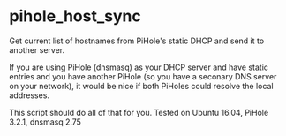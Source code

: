 # pihole_host_sync
Get current list of hostnames from PiHole's static DHCP and send it to another server.

If you are using PiHole (dnsmasq) as your DHCP server and have static entries and you have another PiHole (so you have a seconary DNS server on your network), it would be nice if both PiHoles could resolve the local addresses.

This script should do all of that for you. 
Tested on Ubuntu 16.04, PiHole 3.2.1, dnsmasq 2.75
